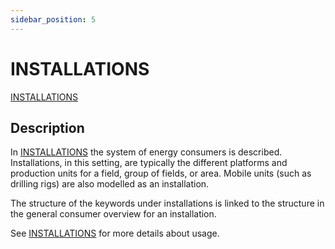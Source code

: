 ```yaml
---
sidebar_position: 5
---
```

# INSTALLATIONS

[INSTALLATIONS](/about/references/keywords_tree/INSTALLATIONS/index.md)

## Description

In [INSTALLATIONS](/about/references/keywords_tree/INSTALLATIONS/index.md) the system of energy consumers is described. Installations, in this setting, are typically the different platforms and production units for a field, group of fields, or area. Mobile units (such as drilling rigs) are also modelled as an installation.

The structure of the keywords under installations
is linked to the structure in the general consumer overview for an installation.

See [INSTALLATIONS](/about/modelling/setup/installations/index.md) for more details about usage. 